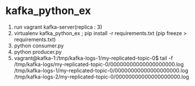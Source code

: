 # kafka_python_ex

1. run vagrant kafka-server(replica : 3)
2. virtualenv kafka_python_ex ; pip install -r requirements.txt (pip freeze > requirements.txt)
3. python consumer.py
4. python producer.py
5. vagrant@kafka-1:/tmp/kafka-logs-1/my-replicated-topic-0$ tail -f /tmp/kafka-logs/my-replicated-topic-0/00000000000000000000.log /tmp/kafka-logs-1/my-replicated-topic-0/00000000000000000000.log /tmp/kafka-logs-2/my-replicated-topic-0/00000000000000000000.log


